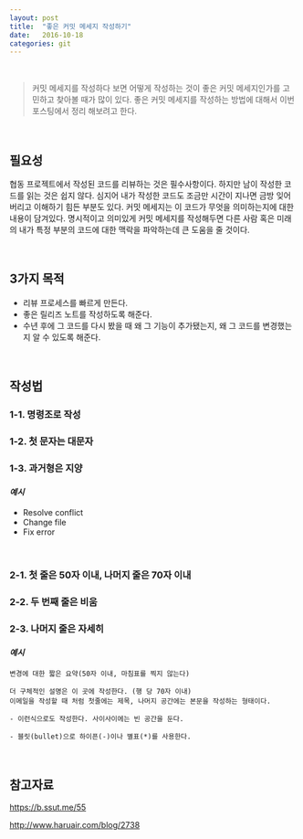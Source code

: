 ```yaml
---
layout: post
title:  "좋은 커밋 메세지 작성하기"
date:   2016-10-18
categories: git
---
```


<br>  

> 커밋 메세지를 작성하다 보면 어떻게 작성하는 것이 좋은 커밋 메세지인가를 고민하고 찾아볼 때가 많이 있다. 좋은 커밋 메세지를 작성하는 방법에 대해서 이번 포스팅에서 정리 해보려고 한다.

<br>   

## 필요성  

협동 프로젝트에서 작성된 코드를 리뷰하는 것은 필수사항이다. 하지만 남이 작성한 코드를 읽는 것은 쉽지 않다. 심지어 내가 작성한 코드도 조금만 시간이 지나면 금방 잊어버리고 이해하기 힘든 부분도 있다. 커밋 메세지는 이 코드가 무엇을 의미하는지에 대한 내용이 담겨있다. 명시적이고 의미있게 커밋 메세지를 작성해두면 다른 사람 혹은 미래의 내가 특정 부분의 코드에 대한 맥락을 파악하는데 큰 도움을 줄 것이다.

<br>  

## 3가지 목적  

- 리뷰 프로세스를 빠르게 만든다.  
- 좋은 릴리즈 노트를 작성하도록 해준다.  
- 수년 후에 그 코드를 다시 봤을 때 왜 그 기능이 추가됐는지, 왜 그 코드를 변경했는지 알 수 있도록 해준다.  

<br>  

## 작성법  

### 1-1. 명령조로 작성  

### 1-2. 첫 문자는 대문자  

### 1-3. 과거형은 지양  

#### _예시_  

- Resolve conflict  
- Change file  
- Fix error  

<br>  

### 2-1. 첫 줄은 50자 이내, 나머지 줄은 70자 이내  

### 2-2. 두 번째 줄은 비움  

### 2-3. 나머지 줄은 자세히  

#### _예시_  

```
변경에 대한 짧은 요약(50자 이내, 마침표를 찍지 않는다)

더 구체적인 설명은 이 곳에 작성한다. (행 당 70자 이내)
이메일을 작성할 때 처럼 첫줄에는 제목, 나머지 공간에는 본문을 작성하는 형태이다.

- 이런식으로도 작성한다. 사이사이에는 빈 공간을 둔다.

- 블릿(bullet)으로 하이픈(-)이나 별표(*)를 사용한다.
```  

<br>  

## 참고자료  
<https://b.ssut.me/55>   

<http://www.haruair.com/blog/2738>  
